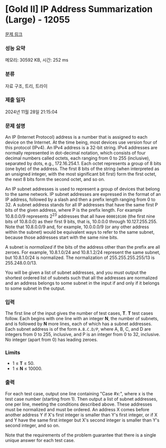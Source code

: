 # [Gold II] IP Address Summarization (Large) - 12055 

[문제 링크](https://www.acmicpc.net/problem/12055) 

### 성능 요약

메모리: 30592 KB, 시간: 252 ms

### 분류

자료 구조, 트리, 트라이

### 제출 일자

2024년 11월 28일 21:15:04

### 문제 설명

<p>An IP (Internet Protocol) address is a number that is assigned to each device on the Internet. At the time being, most devices use version four of this protocol (IPv4). An IPv4 address is a 32-bit string. IPv4 addresses are normally represented in dot-decimal notation, which consists of four decimal numbers called octets, each ranging from 0 to 255 (inclusive), separated by dots, e.g., 172.16.254.1. Each octet represents a group of 8 bits (one byte) of the address. The first 8 bits of the string (when interpreted as an unsigned integer, with the most significant bit first) form the first octet, the next 8 bits form the second octet, and so on. </p>

<p>An IP subnet addresses is used to represent a group of devices that belong to the same network. IP subnet addresses are expressed in the format of an IP address, followed by a slash and then a prefix length ranging from 0 to 32. A subnet address stands for all IP addresses that have the same first P bits of the given address, where P is the prefix length. For example 10.8.0.0/9 represents 2<sup>23</sup> addresses that all have <code>000010100</code> (the first nine bits of 10.8.0.0) as their first 9 bits, that is, 10.0.0.0 through 10.127.255.255. Note that 10.8.0.0/9 and, for example, 10.0.0.0/9 (or any other address within the subnet) would be equivalent ways to refer to the same subnet, because those addresses start with the same nine bits.</p>

<p>A subnet is <em>normalized</em> if the bits of the address other than the prefix are all zeroes. For example, 10.8.1.0/24 and 10.8.1.2/24 represent the same subnet, but 10.8.1.0/24 is normalized. The normalization of 255.255.255.255/13 is 255.248.0.0/13.</p>

<p>You will be given a list of subnet addresses, and you must output the shortest ordered list of subnets such that all the addresses are normalized and an address belongs to some subnet in the input if and only if it belongs to some subnet in the output.</p>

### 입력 

 <p>The first line of the input gives the number of test cases, <strong>T</strong>. <strong>T</strong> test cases follow. Each begins with one line with an integer <strong>N</strong>, the number of subnets, and is followed by <strong>N</strong> more lines, each of which has a subnet addresses. Each subnet address is of the form <code>A.B.C.D/P</code>, where A, B, C, and D are integers from 0 to 255, inclusive, and P is an integer from 0 to 32, inclusive. No integer (apart from 0) has leading zeroes.</p>

<h3>Limits</h3>

<ul>
	<li>1 ≤ <strong>T</strong> ≤ 50.</li>
	<li>1 ≤ <strong>N</strong> ≤ 10000.</li>
</ul>

### 출력 

 <p>For each test case, output one line containing "Case #x:", where x is the test case number (starting from 1). Then output a list of subnet addresses, one per line, meeting the conditions described above. These addresses must be normalized and must be ordered. An address X comes before another address Y if X's first integer is smaller than Y's first integer, or if X and Y have the same first integer but X's second integer is smaller than Y's second integer, and so on.</p>

<p>Note that the requirements of the problem guarantee that there is a single unique answer for each test case.</p>

